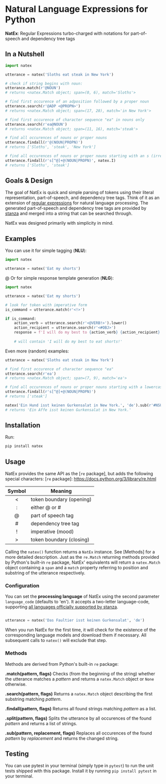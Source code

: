 # Natural Language Expressions for Python
**NatEx**: Regular Expressions turbo-charged with notations for part-of-speech and dependency tree tags

## In a Nutshell
```python
import natex

utterance = natex('Sloths eat steak in New York')

# check if string begins with noun:
utterance.match(r'@NOUN')
# returns <natex.Match object; span=(0, 6), match='Sloths'>

# find first occurence of an adposition followed by a proper noun
utterance.search(r'@ADP <@PROPN>')  	
# returns <natex.Match object; span=(17, 28), match='in New York'>

# find first occurence of character sequence "ea" in nouns only
utterance.search(r'ea@NOUN')			
# returns <natex.Match object; span=(11, 16), match='steak'>

# find all occurences of nouns or proper nouns
utterance.findall(r'@(NOUN|PROPN)') 	
# returns ['Sloths', 'steak', 'New York']

# find all occurences of nouns or proper nouns starting with an s (irregardless of casing)
utterance.findall(r's[^@]+@(NOUN|PROPN)', natex.I)
# returns ['Sloths', 'steak']

```

## Goals & Design
The goal of NatEx is quick and simple parsing of tokens using their literal representation, part-of-speech, and dependency tree tags.
Think of it as an extension of [regular expressions] for natural language processing. The generated part-of-speech and dependency tree tags are provided by [stanza] and merged into a string that can be searched through.

[regular expressions]: https://docs.python.org/3/library/re.html
[stanza]: https://stanfordnlp.github.io/stanza

NatEx was designed primarily with simplicity in mind. 

## Examples
You can use it for simple tagging (**NLU**):

```python
import natex

utterance = natex('Eat my shorts')

```

@ Or for simple response template generation (**NLG**):

```python
import natex

utterance = natex('Eat my shorts')

# look for token with imperative form
is_command = utterance.match(r'<!>')

if is_command:
	action_verb = utterance.search(r'<@VERB!>').lower()
	action_recipient = utterance.search(r'<#OBJ>')
	response = f'I will do my best to {action_verb} {action_recipient}!'
	
	# will contain 'I will do my best to eat shorts!'

```

Even more (random) examples:

```python
utterance = natex('Sloths eat steak in New York')

# find first occurence of character sequence "ea"
utterance.search(r'ea')
# returns <natex.Match object; span=(7, 9), match='ea'>

# find all occurences of nouns or proper nouns starting with a lowercase s
utterance.findall(r's[^@]+@(NOUN|PROPN)') 
# returns ['steak']

natex('Ein Hund isst keinen Gurkensalat in New York.', 'de').sub(r'#NSUBJ', 'Affe')
# returns 'Ein Affe isst keinen Gurkensalat in New York.'
```


## Installation
Run:

```bash
pip install natex
```

## Usage
NatEx provides the same API as the [`re` package], but adds the following special characters:
[`re` package]: https://docs.python.org/3/library/re.html

| Symbol | Meaning                  |
|:------:| ------------------------ |
| <      | token boundary (opening) | 
| :      | either @ or #  			| 
| @      | part of speech tag       | 
| #      | dependency tree tag      | 
| !      | imperative (mood)        | 
| >      | token boundary (closing) | 

Calling the `natex()` function returns a `NatEx` instance. See [Methods] for a more detailed description.
Just as the `re.Match` returning methods provided by Python's built-in `re` package, NatEx' equivalents will return a `natex.Match` object containing a `span` and a `match` property referring to position and substring of the utterance respectively.

### Configuration
You can set the **processing language** of NatEx using the second parameter `language_code` (defaults to 'en'). 
It accepts a two-letter language-code, supporting [all languages officially supported by stanza].

[all languages officially supported by stanza]: https://stanfordnlp.github.io/stanza/available_models.html

```python

utterance = natex('Das Faultier isst keinen Gurkensalat', 'de')

```

When you run NatEx for the first time, it will check for the existence of the corresponding language models and download them if necessary. All subsequent calls to `natex()` will exclude that step.

### Methods
Methods are derived from Python's built-in `re` package:

**.match(pattern, flags)**
Checks (from the beginning of the string) whether the utterance matches a _pattern_ and returns a `natex.Match` object or `None` otherwise.

**.search(pattern, flags)**
Returns a `natex.Match` object describing the first substring matching _pattern_.

**.findall(pattern, flags)**
Returns all found strings matching _pattern_ as a list.

**.split(pattern, flags)**
Splits the utterance by all occurences of the found _pattern_ and returns a list of strings.

**.sub(pattern, replacement, flags)**
Replaces all occurences of the found _pattern_ by _replacement_ and returns the changed string.

## Testing
You can use pytest in your terminal (simply type in `pytest`) to run the unit tests shipped with this package.
Install it by running `pip install pytest` in your terminal.
